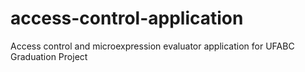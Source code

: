 # access-control-application
Access control and microexpression evaluator application for UFABC Graduation Project
